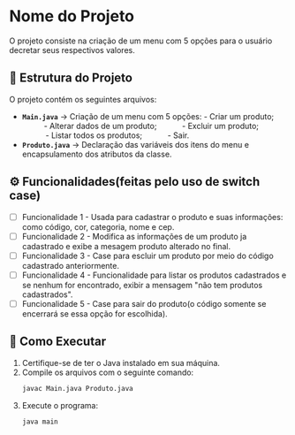 # Nome do Projeto

O projeto consiste na criação de um menu com 5 opções para o usuário decretar seus respectivos valores.

## 📁 Estrutura do Projeto

O projeto contém os seguintes arquivos:

- **`Main.java`** → Criação de um menu com 5 opções:
      - Criar um produto;
      - Alterar dados de um produto;
      - Excluir um produto;
      - Listar todos os produtos;
      - Sair.
- **`Produto.java`** → Declaração das variáveis dos itens do menu e encapsulamento dos atributos da classe.

## ⚙️ Funcionalidades(feitas pelo uso de switch case)

- [ ] Funcionalidade 1 - Usada para cadastrar o produto e suas informações: como código, cor, categoria, nome e cep.
- [ ] Funcionalidade 2 - Modifica as informações de um produto ja cadastrado e exibe a mesagem produto alterado no final.
- [ ] Funcionalidade 3 - Case para escluir um produto por meio do código cadastrado anteriormente.
- [ ] Funcionalidade 4 - Funcionalidade para listar os produtos cadastrados e se nenhum for encontrado, exibir a mensagem "não tem produtos cadastrados".
- [ ] Funcionalidade 5 - Case para sair do produto(o código somente se encerrará se essa opção for escolhida).

## 🚀 Como Executar

1. Certifique-se de ter o Java instalado em sua máquina.
2. Compile os arquivos com o seguinte comando:
   ```sh
   javac Main.java Produto.java
3. Execute o programa:
    ```sh
    java main